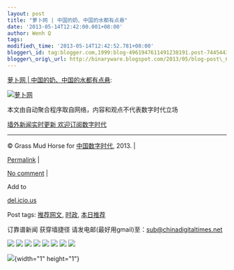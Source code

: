 ```yaml
--- 
layout: post 
title: "萝卜网 | 中国的奶、中国的水都有点悬" 
date: '2013-05-14T12:42:00.001+08:00' 
author: Wenh Q
tags:
modified\_time: '2013-05-14T12:42:52.781+08:00' 
blogger\_id: tag:blogger.com,1999:blog-4961947611491238191.post-7445443860002380421
blogger\_orig\_url: http://binaryware.blogspot.com/2013/05/blog-post\_6108.html
--- 
```

[萝卜网
|
中国的奶、中国的水都有点悬](http://feedproxy.google.com/~r/chinagfwblog/~3/kGUcHkdUCRs/):



[![萝卜网](http://hu.luo.bo/files/2013/05/13/34705746db6fcc373996f5a62cdd0959.jpg "萝卜网")](http://hu.luo.bo/files/2013/05/13/34705746db6fcc373996f5a62cdd0959.jpg "萝卜网")



本文由自动聚合程序取自网络，内容和观点不代表数字时代立场



[墙外新闻实时更新 欢迎订阅数字时代](http://eepurl.com/mstlf)


















------------------------------------------------------------------------

© Grass Mud Horse for
[中国数字时代](https://kexueshangwang.info/chinese), 2013. |

[Permalink](https://kexueshangwang.info/chinese/2013/05/%e8%90%9d%e5%8d%9c%e7%bd%91-%e4%b8%ad%e5%9b%bd%e7%9a%84%e5%a5%b6%e3%80%81%e4%b8%ad%e5%9b%bd%e7%9a%84%e6%b0%b4%e9%83%bd%e6%9c%89%e7%82%b9%e6%82%ac/)
|

[No
comment](https://kexueshangwang.info/chinese/2013/05/%e8%90%9d%e5%8d%9c%e7%bd%91-%e4%b8%ad%e5%9b%bd%e7%9a%84%e5%a5%b6%e3%80%81%e4%b8%ad%e5%9b%bd%e7%9a%84%e6%b0%b4%e9%83%bd%e6%9c%89%e7%82%b9%e6%82%ac/#comments)
|

Add to

[del.icio.us](http://del.icio.us/post?url=https://kexueshangwang.info/chinese/2013/05/%e8%90%9d%e5%8d%9c%e7%bd%91-%e4%b8%ad%e5%9b%bd%e7%9a%84%e5%a5%b6%e3%80%81%e4%b8%ad%e5%9b%bd%e7%9a%84%e6%b0%b4%e9%83%bd%e6%9c%89%e7%82%b9%e6%82%ac/&title=%E8%90%9D%E5%8D%9C%E7%BD%91%20%7C%20%E4%B8%AD%E5%9B%BD%E7%9A%84%E5%A5%B6%E3%80%81%E4%B8%AD%E5%9B%BD%E7%9A%84%E6%B0%B4%E9%83%BD%E6%9C%89%E7%82%B9%E6%82%AC)





Post tags:
[推荐网文](https://kexueshangwang.info/chinese/tag/%e6%8e%a8%e8%8d%90%e7%bd%91%e6%96%87/?category=10466),
[时政](https://kexueshangwang.info/chinese/tag/%e6%97%b6%e6%94%bf/?category=10466),
[本日推荐](https://kexueshangwang.info/chinese/tag/%e6%9c%ac%e6%97%a5%e6%8e%a8%e8%8d%90/?category=10466)



订靠谱新闻 获穿墙捷径
请发电邮(最好用gmail)至：sub@chinadigitaltimes.net







<div>

[![](http://feeds.feedburner.com/~ff/chinagfwblog?d=yIl2AUoC8zA)](http://feeds.feedburner.com/~ff/chinagfwblog?a=kGUcHkdUCRs:rARjyGQSJ2s:yIl2AUoC8zA)
[![](http://feeds.feedburner.com/~ff/chinagfwblog?i=kGUcHkdUCRs:rARjyGQSJ2s:-BTjWOF_DHI)](http://feeds.feedburner.com/~ff/chinagfwblog?a=kGUcHkdUCRs:rARjyGQSJ2s:-BTjWOF_DHI)
[![](http://feeds.feedburner.com/~ff/chinagfwblog?i=kGUcHkdUCRs:rARjyGQSJ2s:F7zBnMyn0Lo)](http://feeds.feedburner.com/~ff/chinagfwblog?a=kGUcHkdUCRs:rARjyGQSJ2s:F7zBnMyn0Lo)
[![](http://feeds.feedburner.com/~ff/chinagfwblog?i=kGUcHkdUCRs:rARjyGQSJ2s:V_sGLiPBpWU)](http://feeds.feedburner.com/~ff/chinagfwblog?a=kGUcHkdUCRs:rARjyGQSJ2s:V_sGLiPBpWU)
[![](http://feeds.feedburner.com/~ff/chinagfwblog?d=qj6IDK7rITs)](http://feeds.feedburner.com/~ff/chinagfwblog?a=kGUcHkdUCRs:rARjyGQSJ2s:qj6IDK7rITs)
[![](http://feeds.feedburner.com/~ff/chinagfwblog?d=l6gmwiTKsz0)](http://feeds.feedburner.com/~ff/chinagfwblog?a=kGUcHkdUCRs:rARjyGQSJ2s:l6gmwiTKsz0)
[![](http://feeds.feedburner.com/~ff/chinagfwblog?i=kGUcHkdUCRs:rARjyGQSJ2s:gIN9vFwOqvQ)](http://feeds.feedburner.com/~ff/chinagfwblog?a=kGUcHkdUCRs:rARjyGQSJ2s:gIN9vFwOqvQ)
[![](http://feeds.feedburner.com/~ff/chinagfwblog?d=TzevzKxY174)](http://feeds.feedburner.com/~ff/chinagfwblog?a=kGUcHkdUCRs:rARjyGQSJ2s:TzevzKxY174)

</div>

![](http://feeds.feedburner.com/~r/chinagfwblog/~4/kGUcHkdUCRs){width="1"
height="1"}
